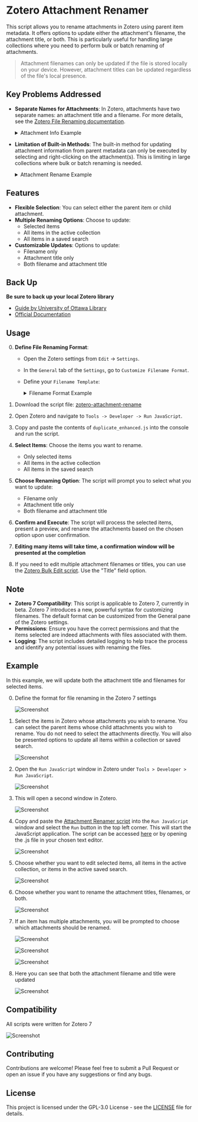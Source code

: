# Zotero Attachment Renamer

This script allows you to rename attachments in Zotero using parent item metadata. It offers options to update either the attachment's filename, the attachment title, or both. This is particularly useful for handling large collections where you need to perform bulk or batch renaming of attachments.

> Attachment filenames can only be updated if the file is stored locally on your device. However, attachment titles can be updated regardless of the file's local presence.

## Key Problems Addressed

- **Separate Names for Attachments**: In Zotero, attachments have two separate names: an attachment title and a filename. For more details, see the [Zotero File Renaming documentation](https://www.zotero.org/support/file_renaming).

	<details>
     <summary>Attachment Info Example</summary>
     
	 ![Screenshot](doc/attachment_info.png)

	</details>
	
- **Limitation of Built-in Methods**: The built-in method for updating attachment information from parent metadata can only be executed by selecting and right-clicking on the attachment(s). This is limiting in large collections where bulk or batch renaming is needed.

	<details>
     <summary>Attachment Rename Example</summary>
     
	 ![Screenshot](doc/attachment_rename.png)

	</details>

## Features

- **Flexible Selection**: You can select either the parent item or child attachment.
- **Multiple Renaming Options**: Choose to update:
  - Selected items
  - All items in the active collection
  - All items in a saved search
- **Customizable Updates**: Options to update:
  - Filename only
  - Attachment title only
  - Both filename and attachment title
  
## Back Up

**Be sure to back up your local Zotero library**

- [Guide by University of Ottawa Library](https://uottawa.libguides.com/how_to_use_zotero/back_up_and_restore)
- [Official Documentation](https://www.zotero.org/support/zotero_data)

## Usage

0. **Define File Renaming Format**:
   - Open the Zotero settings from `Edit` -> `Settings`.
   - In the `General` tab of the `Settings`, go to `Customize Filename Format`.
   - Define your `Filename Template`:
     <details>
     <summary>Filename Format Example</summary>
     
	 ![Screenshot](doc/filename_format.png)

	</details>

1. Download the script file: [zotero-attachment-rename](https://github.com/thalient-ai/zotero-scripts/blob/main/zotero-attachment-rename/src/zotero_attachment_rename.js)

2. Open Zotero and navigate to `Tools -> Developer -> Run JavaScript`.

3. Copy and paste the contents of `duplicate_enhanced.js` into the console and run the script.
   
4. **Select Items**: Choose the items you want to rename.
   - Only selected items
   - All items in the active collection
   - All items in the saved search

5. **Choose Renaming Option**: The script will prompt you to select what you want to update:
   - Filename only
   - Attachment title only
   - Both filename and attachment title

6. **Confirm and Execute**: The script will process the selected items, present a preview, and rename the attachments based on the chosen option upon user confirmation.

7. **Editing many items will take time, a confirmation window will be presented at the completion**

8. If you need to edit multiple attachment filenames or titles, you can use the [Zotero Bulk Edit script](https://github.com/thalient-ai/zotero-bulk-edit). Use the "Title" field option.

## Note

- **Zotero 7 Compatibility**: This script is applicable to Zotero 7, currently in beta. Zotero 7 introduces a new, powerful syntax for customizing filenames. The default format can be customized from the General pane of the Zotero settings.
- **Permissions**: Ensure you have the correct permissions and that the items selected are indeed attachments with files associated with them.
- **Logging**: The script includes detailed logging to help trace the process and identify any potential issues with renaming the files.

## Example

In this example, we will update both the attachment title and filenames for selected items.

0. Define the format for file renaming in the Zotero 7 settings

	![Screenshot](doc/filename_format.png)	

1. Select the items in Zotero whose attachments you wish to rename. You can select the parent items whose child attachments you wish to rename. You do not need to select the attachments directly. You will also be presented options to update all items within a collection or saved search.

	![Screenshot](doc/rename_1.png)
	
2. Open the `Run JavaScript` window in Zotero under `Tools > Developer > Run JavaScript`.

   ![Screenshot](doc/rename_2.png)

3. This will open a second window in Zotero.

   ![Screenshot](doc/rename_3.png)

4. Copy and paste the [Attachment Renamer script](https://github.com/thalient-ai/zotero-attachment-rename/blob/main/src/zotero_attachment_rename.js) into the `Run JavaScript` window and select the `Run` button in the top left corner. This will start the JavaScript application. The script can be accessed [here](https://github.com/thalient-ai/zotero-attachment-rename/blob/main/src/zotero_attachment_rename.js) or by opening the .js file in your chosen text editor.

   ![Screenshot](doc/rename_4.png)

5. Choose whether you want to edit selected items, all items in the active collection, or items in the active saved search.

   ![Screenshot](doc/rename_5.png)
   
6. Choose whether you want to rename the attachment titles, filenames, or both.

   ![Screenshot](doc/rename_6.png)
   
7. If an item has multiple attachments, you will be prompted to choose which attachments should be renamed.
	
   ![Screenshot](doc/rename_confirm.png)
   
   ![Screenshot](doc/multiple.png)
   
   ![Screenshot](doc/rename_10.png)
    
8. Here you can see that both the attachment filename and title were updated

    ![Screenshot](doc/rename_9.png)

## Compatibility
All scripts were written for Zotero 7

![Screenshot](doc/zotero_version.png)

## Contributing

Contributions are welcome! Please feel free to submit a Pull Request or open an issue if you have any suggestions or find any bugs.

## License

This project is licensed under the GPL-3.0 License - see the [LICENSE](LICENSE) file for details.
